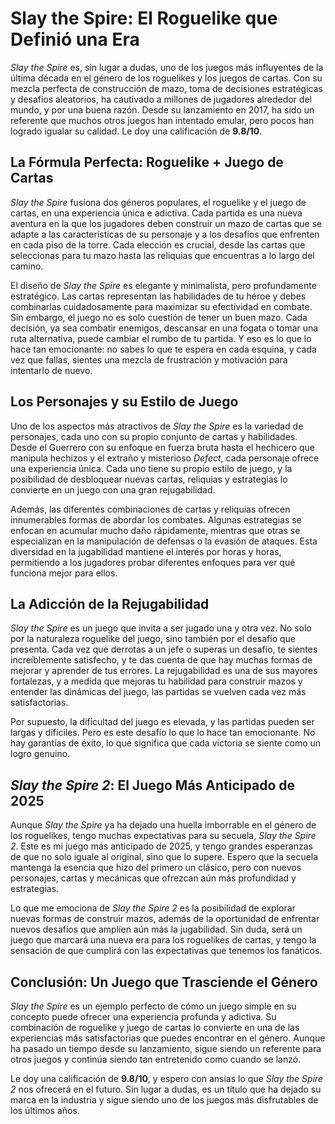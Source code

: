 # Slay the Spire: El Roguelike que Definió una Era

*Slay the Spire* es, sin lugar a dudas, uno de los juegos más influyentes de la última década en el género de los roguelikes y los juegos de cartas. Con su mezcla perfecta de construcción de mazo, toma de decisiones estratégicas y desafíos aleatorios, ha cautivado a millones de jugadores alrededor del mundo, y por una buena razón. Desde su lanzamiento en 2017, ha sido un referente que muchos otros juegos han intentado emular, pero pocos han logrado igualar su calidad. Le doy una calificación de **9.8/10**.

## La Fórmula Perfecta: Roguelike + Juego de Cartas

*Slay the Spire* fusiona dos géneros populares, el roguelike y el juego de cartas, en una experiencia única e adictiva. Cada partida es una nueva aventura en la que los jugadores deben construir un mazo de cartas que se adapte a las características de su personaje y a los desafíos que enfrenten en cada piso de la torre. Cada elección es crucial, desde las cartas que seleccionas para tu mazo hasta las reliquias que encuentras a lo largo del camino.

El diseño de *Slay the Spire* es elegante y minimalista, pero profundamente estratégico. Las cartas representan las habilidades de tu héroe y debes combinarlas cuidadosamente para maximizar su efectividad en combate. Sin embargo, el juego no es solo cuestión de tener un buen mazo. Cada decisión, ya sea combatir enemigos, descansar en una fogata o tomar una ruta alternativa, puede cambiar el rumbo de tu partida. Y eso es lo que lo hace tan emocionante: no sabes lo que te espera en cada esquina, y cada vez que fallas, sientes una mezcla de frustración y motivación para intentarlo de nuevo.

## Los Personajes y su Estilo de Juego

Uno de los aspectos más atractivos de *Slay the Spire* es la variedad de personajes, cada uno con su propio conjunto de cartas y habilidades. Desde el Guerrero con su enfoque en fuerza bruta hasta el hechicero que manipula hechizos y el extraño y misterioso *Defect*, cada personaje ofrece una experiencia única. Cada uno tiene su propio estilo de juego, y la posibilidad de desbloquear nuevas cartas, reliquias y estrategias lo convierte en un juego con una gran rejugabilidad.

Además, las diferentes combinaciones de cartas y reliquias ofrecen innumerables formas de abordar los combates. Algunas estrategias se enfocan en acumular mucho daño rápidamente, mientras que otras se especializan en la manipulación de defensas o la evasión de ataques. Esta diversidad en la jugabilidad mantiene el interés por horas y horas, permitiendo a los jugadores probar diferentes enfoques para ver qué funciona mejor para ellos.

## La Adicción de la Rejugabilidad

*Slay the Spire* es un juego que invita a ser jugado una y otra vez. No solo por la naturaleza roguelike del juego, sino también por el desafío que presenta. Cada vez que derrotas a un jefe o superas un desafío, te sientes increíblemente satisfecho, y te das cuenta de que hay muchas formas de mejorar y aprender de tus errores. La rejugabilidad es una de sus mayores fortalezas, y a medida que mejoras tu habilidad para construir mazos y entender las dinámicas del juego, las partidas se vuelven cada vez más satisfactorias.

Por supuesto, la dificultad del juego es elevada, y las partidas pueden ser largas y difíciles. Pero es este desafío lo que lo hace tan emocionante. No hay garantías de éxito, lo que significa que cada victoria se siente como un logro genuino.

## *Slay the Spire 2*: El Juego Más Anticipado de 2025

Aunque *Slay the Spire* ya ha dejado una huella imborrable en el género de los roguelikes, tengo muchas expectativas para su secuela, *Slay the Spire 2*. Este es mi juego más anticipado de 2025, y tengo grandes esperanzas de que no solo iguale al original, sino que lo supere. Espero que la secuela mantenga la esencia que hizo del primero un clásico, pero con nuevos personajes, cartas y mecánicas que ofrezcan aún más profundidad y estrategias.

Lo que me emociona de *Slay the Spire 2* es la posibilidad de explorar nuevas formas de construir mazos, además de la oportunidad de enfrentar nuevos desafíos que amplíen aún más la jugabilidad. Sin duda, será un juego que marcará una nueva era para los roguelikes de cartas, y tengo la sensación de que cumplirá con las expectativas que tenemos los fanáticos.

## Conclusión: Un Juego que Trasciende el Género

*Slay the Spire* es un ejemplo perfecto de cómo un juego simple en su concepto puede ofrecer una experiencia profunda y adictiva. Su combinación de roguelike y juego de cartas lo convierte en una de las experiencias más satisfactorias que puedes encontrar en el género. Aunque ha pasado un tiempo desde su lanzamiento, sigue siendo un referente para otros juegos y continúa siendo tan entretenido como cuando se lanzó.

Le doy una calificación de **9.8/10**, y espero con ansias lo que *Slay the Spire 2* nos ofrecerá en el futuro. Sin lugar a dudas, es un título que ha dejado su marca en la industria y sigue siendo uno de los juegos más disfrutables de los últimos años.
